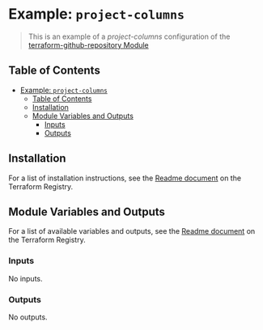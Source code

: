 # Example: `project-columns`

> This is an example of a _project-columns_ configuration of the [terraform-github-repository Module](https://registry.terraform.io/modules/ksatirli/repository/github)

## Table of Contents

<!-- TOC -->
* [Example: `project-columns`](#example--project-columns)
  * [Table of Contents](#table-of-contents)
  * [Installation](#installation)
  * [Module Variables and Outputs](#module-variables-and-outputs)
    * [Inputs](#inputs)
    * [Outputs](#outputs)
<!-- TOC -->

## Installation

For a list of installation instructions, see the [Readme document](https://registry.terraform.io/modules/ksatirli/repository/github) on the Terraform Registry.

## Module Variables and Outputs

For a list of available variables and outputs, see the [Readme document](https://registry.terraform.io/modules/ksatirli/repository/github) on the Terraform Registry.

<!-- BEGIN_TF_DOCS -->
### Inputs

No inputs.

### Outputs

No outputs.
<!-- END_TF_DOCS -->
